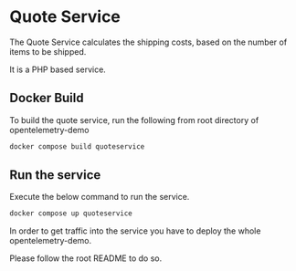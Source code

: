 # Quote Service

The Quote Service calculates the shipping costs,
based on the number of items to be shipped.

It is a PHP based service.

## Docker Build

To build the quote service, run the following from root directory
of opentelemetry-demo

```sh
docker compose build quoteservice
```

## Run the service

Execute the below command to run the service.

```sh
docker compose up quoteservice
```

In order to get traffic into the service you have to deploy
the whole opentelemetry-demo.

Please follow the root README to do so.

